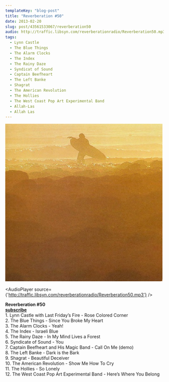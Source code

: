 ```yaml
---
templateKey: "blog-post"
title: "Reverberation #50"
date: 2013-02-20
slug: post/43561533067/reverberation50
audio: http://traffic.libsyn.com/reverberationradio/Reverberation50.mp3
tags:
  - Lynn Castle
  - The Blue Things
  - The Alarm Clocks
  - The Index
  - The Rainy Daze
  - Syndicat of Sound
  - Captain Beefheart
  - The Left Banke
  - Shagrat
  - The American Revolution
  - The Hollies
  - The West Coast Pop Art Experimental Band
  - Allah-Las
  - Allah Las
---
```


![Reverberation #50](../images/83731aaf5d6e6c2857e61052454a91354aad807ea54c4062b8039ec761fba131.jpg)

<AudioPlayer source={'http://traffic.libsyn.com/reverberationradio/Reverberation50.mp3'} />

<p><strong>Reverberation #50<br /><strong><strong><strong><strong><strong><strong><a href="https://itunes.apple.com/us/podcast/reverberation-radio/id520739212?ign-mpt=uo%3D4" title="subscribe" target="_blank">subscribe</a></strong></strong></strong></strong></strong></strong></strong><br />1. Lynn Castle with Last Friday&rsquo;s Fire - Rose Colored Corner<br />2. The Blue Things - Since You Broke My Heart<br />3. The Alarm Clocks - Yeah!<br />4. The Index - Israeli Blue<br />5. The Rainy Daze - In My Mind Lives a Forest<br />6. Syndicate of Sound - You<br />7. Captain Beefheart and His Magic Band - Call On Me (demo)<br />8. The Left Banke - Dark is the Bark<br />9. Shagrat - Beautiful Deceiver<br />10. The American Revolution - Show Me How To Cry<br />11. The Hollies - So Lonely<br />12. The West Coast Pop Art Experimental Band - Here&rsquo;s Where You Belong</p>
